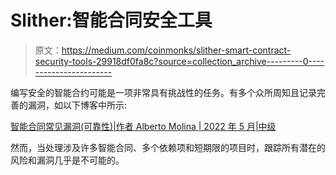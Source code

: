 # Slither:智能合同安全工具

> 原文：<https://medium.com/coinmonks/slither-smart-contract-security-tools-29918df0fa8c?source=collection_archive---------0----------------------->

编写安全的智能合约可能是一项非常具有挑战性的任务。有多个众所周知且记录完善的漏洞，如以下博客中所示:

[智能合同常见漏洞(可靠性)|作者 Alberto Molina | 2022 年 5 月|中级](/@alberto.molina.arribere/smart-contracts-common-vulnerabilities-solidity-e64c5506b7f4)

然而，当处理涉及许多智能合同、多个依赖项和短期限的项目时，跟踪所有潜在的风险和漏洞几乎是不可能的。